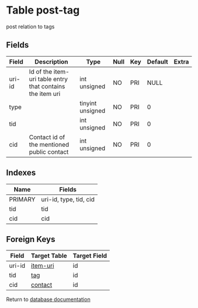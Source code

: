 Table post-tag
===========

post relation to tags

Fields
------

| Field  | Description                                               | Type             | Null | Key | Default | Extra |
| ------ | --------------------------------------------------------- | ---------------- | ---- | --- | ------- | ----- |
| uri-id | Id of the item-uri table entry that contains the item uri | int unsigned     | NO   | PRI | NULL    |       |
| type   |                                                           | tinyint unsigned | NO   | PRI | 0       |       |
| tid    |                                                           | int unsigned     | NO   | PRI | 0       |       |
| cid    | Contact id of the mentioned public contact                | int unsigned     | NO   | PRI | 0       |       |

Indexes
------------

| Name | Fields |
|------|--------|
| PRIMARY | uri-id, type, tid, cid |
| tid | tid |
| cid | cid |

Foreign Keys
------------

| Field | Target Table | Target Field |
|-------|--------------|--------------|
| uri-id | [item-uri](help/database/db_item-uri) | id |
| tid | [tag](help/database/db_tag) | id |
| cid | [contact](help/database/db_contact) | id |

Return to [database documentation](help/database)
